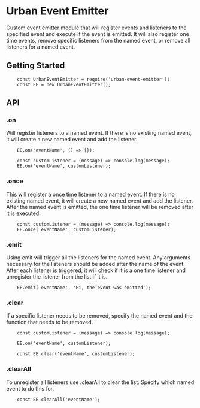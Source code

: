# Urban Event Emitter

Custom event emitter module that will register events and listeners to the specified event and execute if the event is emitted. It will also register one time events, remove specific listeners from the named event, or remove all listeners for a named event.

## Getting Started

```
    const UrbanEventEmitter = require('urban-event-emitter');
    const EE = new UrbanEventEmitter();
```

## API

### .on
Will register listeners to a named event. If there is no existing named event, it will create a new named event and add the listener.
```
    EE.on('eventName', () => {});

    const customListener = (message) => console.log(message);
    EE.on('eventName', customListener);

````

### .once
This will register a once time listener to a named event. If there is no existing named event, it will create a new named event and add the listener. After the named event is emitted, the one time listener will be removed after it is executed.
```
    const customListener = (message) => console.log(message);
    EE.once('eventName', customListener);

````

### .emit
Using emit will trigger all the listeners for the named event. Any arguments necessary for the listeners should be added after the name of the event.
After each listener is triggered, it will check if it is a one time listener and unregister the listener from the list if it is.
```
    EE.emit('eventName', 'Hi, the event was emitted');

````

### .clear
If a specific listener needs to be removed, specify the named event and the function that needs to be removed.
```
    const customListener = (message) => console.log(message);

    EE.on('eventName', customListener);

    const EE.clear('eventName', customListener);

````

### .clearAll
To unregister all listeners use .clearAll to clear the list. Specify which named event to do this for.
```
    const EE.clearAll('eventName');

````